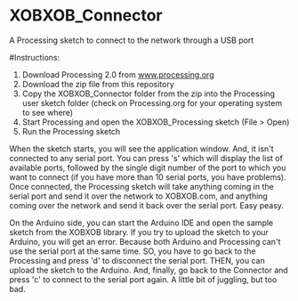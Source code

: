 XOBXOB_Connector
================

A Processing sketch to connect to the network through a USB port

#Instructions:

1. Download Processing 2.0 from www.processing.org
2. Download the zip file from this repository
3. Copy the XOBXOB_Connector folder from the zip into the Processing user sketch folder (check on Processing.org for your operating system to see where)
4. Start Processing and open the XOBXOB_Processing sketch (File > Open)
5. Run the Processing sketch

When the sketch starts, you will see the application window. And, it isn't connected to any serial port. You can press 's' which will display the list of available ports, followed by the single digit number of the port to which you want to connect (if you have more than 10 serial ports, you have problems). Once connected, the Processing sketch will take anything coming in the serial port and send it over the network to XOBXOB.com, and anything coming over the network and send it back over the serial port. Easy peasy.

On the Arduino side, you can start the Arduino IDE and open the sample sketch from the XOBXOB library. If you try to upload the sketch to your Arduino, you will get an error. Because both Arduino and Processing can't use the serial port at the same time. SO, you have to go back to the Processing and press 'd' to disconnect the serial port. THEN, you can upload the sketch to the Arduino. And, finally, go back to the Connector and press 'c' to connect to the serial port again. A little bit of juggling, but too bad.
